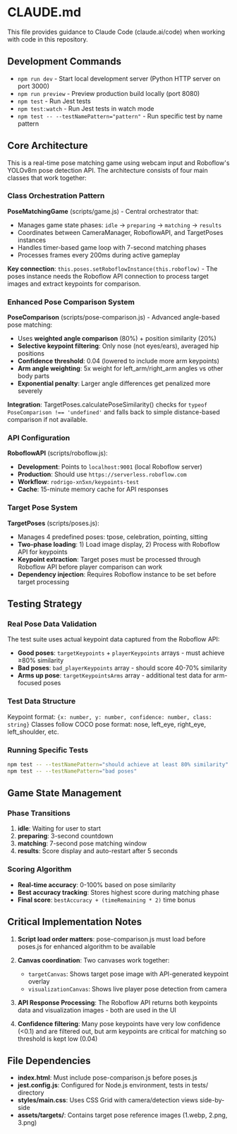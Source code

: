 # CLAUDE.md

This file provides guidance to Claude Code (claude.ai/code) when working with code in this repository.

## Development Commands

- `npm run dev` - Start local development server (Python HTTP server on port 3000)
- `npm run preview` - Preview production build locally (port 8080)
- `npm test` - Run Jest tests
- `npm test:watch` - Run Jest tests in watch mode
- `npm test -- --testNamePattern="pattern"` - Run specific test by name pattern

## Core Architecture

This is a real-time pose matching game using webcam input and Roboflow's YOLOv8m pose detection API. The architecture consists of four main classes that work together:

### Class Orchestration Pattern

**PoseMatchingGame** (scripts/game.js) - Central orchestrator that:
- Manages game state phases: `idle` → `preparing` → `matching` → `results`
- Coordinates between CameraManager, RoboflowAPI, and TargetPoses instances
- Handles timer-based game loop with 7-second matching phases
- Processes frames every 200ms during active gameplay

**Key connection**: `this.poses.setRoboflowInstance(this.roboflow)` - The poses instance needs the Roboflow API connection to process target images and extract keypoints for comparison.

### Enhanced Pose Comparison System

**PoseComparison** (scripts/pose-comparison.js) - Advanced angle-based pose matching:
- Uses **weighted angle comparison** (80%) + position similarity (20%)
- **Selective keypoint filtering**: Only nose (not eyes/ears), averaged hip positions
- **Confidence threshold**: 0.04 (lowered to include more arm keypoints)
- **Arm angle weighting**: 5x weight for left_arm/right_arm angles vs other body parts
- **Exponential penalty**: Larger angle differences get penalized more severely

**Integration**: TargetPoses.calculatePoseSimilarity() checks for `typeof PoseComparison !== 'undefined'` and falls back to simple distance-based comparison if not available.

### API Configuration

**RoboflowAPI** (scripts/roboflow.js):
- **Development**: Points to `localhost:9001` (local Roboflow server)
- **Production**: Should use `https://serverless.roboflow.com`
- **Workflow**: `rodrigo-xn5xn/keypoints-test`
- **Cache**: 15-minute memory cache for API responses

### Target Pose System

**TargetPoses** (scripts/poses.js):
- Manages 4 predefined poses: tpose, celebration, pointing, sitting
- **Two-phase loading**: 1) Load image display, 2) Process with Roboflow API for keypoints
- **Keypoint extraction**: Target poses must be processed through Roboflow API before player comparison can work
- **Dependency injection**: Requires Roboflow instance to be set before target processing

## Testing Strategy

### Real Pose Data Validation
The test suite uses actual keypoint data captured from the Roboflow API:

- **Good poses**: `targetKeypoints` + `playerKeypoints` arrays - must achieve ≥80% similarity
- **Bad poses**: `bad_playerKeypoints` array - should score 40-70% similarity
- **Arms up pose**: `targetKeypointsArms` array - additional test data for arm-focused poses

### Test Data Structure
Keypoint format: `{x: number, y: number, confidence: number, class: string}`
Classes follow COCO pose format: nose, left_eye, right_eye, left_shoulder, etc.

### Running Specific Tests
```bash
npm test -- --testNamePattern="should achieve at least 80% similarity"
npm test -- --testNamePattern="bad poses"
```

## Game State Management

### Phase Transitions
1. **idle**: Waiting for user to start
2. **preparing**: 3-second countdown 
3. **matching**: 7-second pose matching window
4. **results**: Score display and auto-restart after 5 seconds

### Scoring Algorithm
- **Real-time accuracy**: 0-100% based on pose similarity
- **Best accuracy tracking**: Stores highest score during matching phase
- **Final score**: `bestAccuracy + (timeRemaining * 2)` time bonus

## Critical Implementation Notes

1. **Script load order matters**: pose-comparison.js must load before poses.js for enhanced algorithm to be available

2. **Canvas coordination**: Two canvases work together:
   - `targetCanvas`: Shows target pose image with API-generated keypoint overlay
   - `visualizationCanvas`: Shows live player pose detection from camera

3. **API Response Processing**: The Roboflow API returns both keypoints data and visualization images - both are used in the UI

4. **Confidence filtering**: Many pose keypoints have very low confidence (<0.1) and are filtered out, but arm keypoints are critical for matching so threshold is kept low (0.04)

## File Dependencies

- **index.html**: Must include pose-comparison.js before poses.js
- **jest.config.js**: Configured for Node.js environment, tests in tests/ directory
- **styles/main.css**: Uses CSS Grid with camera/detection views side-by-side
- **assets/targets/**: Contains target pose reference images (1.webp, 2.png, 3.png)